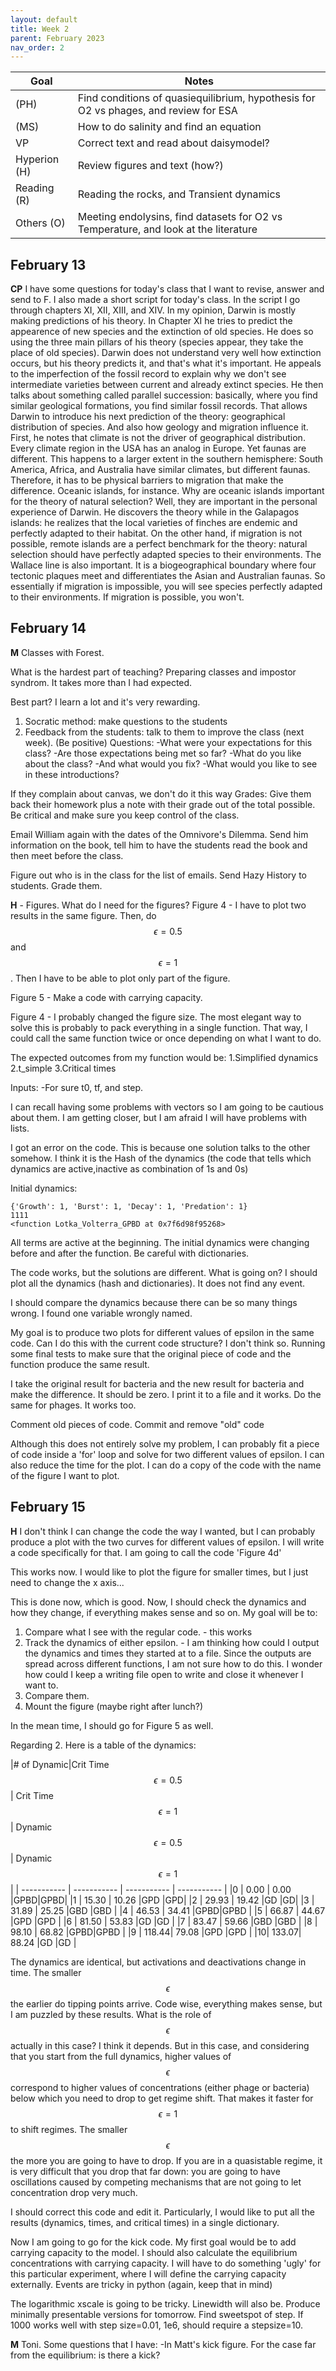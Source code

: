 ```yaml
---
layout: default
title: Week 2
parent: February 2023
nav_order: 2
---
```



| Goal | Notes |  
| ----------- | ----------- |
|(PH)| Find conditions of quasiequilibrium, hypothesis for O2 vs phages, and review for ESA| 
|(MS)| How to do salinity and find an equation |        
|VP| Correct text and read about daisymodel?|
|Hyperion (H)| Review figures and text (how?) |
|Reading (R)| Reading the rocks, and Transient dynamics|
|Others (O)| Meeting endolysins, find datasets for O2 vs Temperature, and look at the literature |



## February 13

**CP** I have some questions for today's class that I want to revise, answer and send to F. I also made a short script for today's class. In the script I go through chapters XI, XII, XIII, and XIV.
In my opinion, Darwin is mostly making predictions of his theory. In Chapter XI he tries to predict the appearence of new species and the extinction of old species. He does so using the three main pillars of his theory (species appear, they take the place of old species). Darwin does not understand very well how extinction occurs, but his theory predicts it, and that's what it's important.
He appeals to the imperfection of the fossil record to explain why we don't see intermediate varieties between current and already extinct species.
He then talks about something called parallel succession: basically, where you find similar geological formations, you find similar fossil records.
That allows Darwin to introduce his next prediction of the theory: geographical distribution of species. And also how geology and migration influence it.
First, he notes that climate is not the driver of geographical distribution. Every climate region in the USA has an analog in Europe. Yet faunas are different. This happens to a larger extent in the southern hemisphere: South America, Africa, and Australia have similar climates, but different faunas. Therefore, it has to be physical barriers to migration that make the difference. Oceanic islands, for instance. Why are oceanic islands important for the theory of natural selection? Well, they are important in the personal experience of Darwin. He discovers the theory while in the Galapagos islands: he realizes that the local varieties of finches are endemic and perfectly adapted to their habitat. On the other hand, if migration is not possible, remote islands are a perfect benchmark for the theory: natural selection should have perfectly adapted species to their environments.
The Wallace line is also important. It is a biogeographical boundary where four tectonic plaques meet and differentiates the Asian and Australian faunas.
So essentially if migration is impossible, you will see species perfectly adapted to their environments. If migration is possible, you won't.

## February 14

**M** Classes with Forest.

What is the hardest part of teaching? Preparing classes and impostor syndrom. It takes more than I had expected.

Best part? I learn a lot and it's very rewarding.

1. Socratic method: make questions to the students
2. Feedback from the students: talk to them to improve the class (next week). (Be positive) Questions:
   -What were your expectations for this class?
   -Are those expectations being met so far?
   -What do you like about the class?
   -And what would you fix?
   -What would you like to see in these introductions?

If they complain about canvas, we don't do it this way
Grades:
Give them back their homework plus a note with their grade out of the total possible.
Be critical and make sure you keep control of the class.

Email William again with the dates of the Omnivore's Dilemma. Send him information on the book, tell him to have the students read the book and then meet before the class.

Figure out who is in the class for the list of emails.
Send Hazy History to students.
Grade them.

**H** - Figures. What do I need for the figures?
Figure 4 - I have to plot two results in the same figure.
Then, do $$\epsilon=0.5$$ and $$\epsilon=1$$.
Then I have to be able to plot only part of the figure.

Figure 5 - Make a code with carrying capacity.

Figure 4 - I probably changed the figure size.
The most elegant way to solve this is probably to pack everything in a single function. That way, I could call the same function twice or once depending on what I want to do.

The expected outcomes from my function would be:
1.Simplified dynamics
2.t_simple
3.Critical times

Inputs:
-For sure t0, tf, and step.

I can recall having some problems with vectors so I am going to be cautious about them. I am getting closer, but I am afraid I will have problems with lists.

I got an error on the code. This is because one solution talks to the other somehow. I think it is the Hash of the dynamics (the code that tells which dynamics are active,inactive as combination of 1s and 0s)

Initial dynamics:

	{'Growth': 1, 'Burst': 1, 'Decay': 1, 'Predation': 1}
	1111	
	<function Lotka_Volterra_GPBD at 0x7f6d98f95268>

All terms are active at the beginning.
The initial dynamics were changing before and after the function. Be careful with dictionaries.

The code works, but the solutions are different. What is going on? I should plot all the dynamics (hash and dictionaries). It does not find any event.

I should compare the dynamics because there can be so many things wrong. I found one variable wrongly named.

My goal is to produce two plots for different values of epsilon in the same code. Can I do this with the current code structure? I don't think so.
Running some final tests to make sure that the original piece of code and the function produce the same result.

I take the original result for bacteria and the new result for bacteria and make the difference. It should be zero. I print it to a file and it works.
Do the same for phages. It works too.

Comment old pieces of code.
Commit and remove "old" code

Although this does not entirely solve my problem, I can probably fit a piece of code inside a 'for' loop and solve for two different values of epsilon. I can also reduce the time for the plot. I can do a copy of the code with the name of the figure I want to plot.

## February 15

**H** I don't think I can change the code the way I wanted, but I can probably produce a plot with the two curves for different values of epsilon. I will write a code specifically for that. I am going to call the code 'Figure 4d'

This works now. I would like to plot the figure for smaller times, but I just need to change the x axis...

This is done now, which is good. Now, I should check the dynamics and how they change, if everything makes sense and so on. My goal will be to:
1. Compare what I see with the regular code. - this works
2. Track the dynamics of either epsilon. - I am thinking how could I output the dynamics and times they started at to a file. Since the outputs are spread across different functions, I am not sure how to do this. I wonder how could I keep a writing file open to write and close it whenever I want to.
3. Compare them.
4. Mount the figure (maybe right after lunch?)

In the mean time, I should go for Figure 5 as well.


Regarding 2. Here is a table of the dynamics:

|# of Dynamic|Crit Time $$\epsilon=0.5$$| Crit Time $$\epsilon=1$$| Dynamic $$\epsilon=0.5$$| Dynamic $$\epsilon=1$$     |
| ----------- | ----------- | ----------- | ----------- |
|0 | 0.00  | 0.00 |GPBD|GPBD|
|1 | 15.30 | 10.26 |GPD |GPD|
|2 | 29.93 | 19.42 |GD  |GD|
|3 | 31.89 | 25.25 |GBD |GBD |
|4 | 46.53 | 34.41 |GPBD|GPBD |
|5 | 66.87 | 44.67 |GPD |GPD |
|6 | 81.50 | 53.83 |GD  |GD |
|7 | 83.47 | 59.66 |GBD |GBD |
|8 | 98.10 | 68.82 |GPBD|GPBD |
|9 | 118.44| 79.08 |GPD |GPD |
|10| 133.07| 88.24 |GD  |GD |

The dynamics are identical, but activations and deactivations change in time. The smaller $$\epsilon$$ the earlier do tipping points arrive. Code wise, everything makes sense, but I am puzzled by these results. What is the role of $$\epsilon$$ actually in this case? I think it depends. But in this case, and considering that you start from the full dynamics, higher values of $$\epsilon$$ correspond to higher values of concentrations (either phage or bacteria) below which you need to drop to get regime shift. That makes it faster for $$\epsilon=1$$ to shift regimes. The smaller $$\epsilon$$ the more you are going to have to drop. If you are in a quasistable regime, it is very difficult that you drop that far down: you are going to have oscillations caused by competing mechanisms that are not going to let concentration drop very much.

I should correct this code and edit it. Particularly, I would like to put all the results (dynamics, times, and critical times) in a single dictionary.

Now I am going to go for the kick code. My first goal would be to add carrying capacity to the model. I should also calculate the equilibrium concentrations with carrying capacity.
I will have to do something 'ugly' for this particular experiment, where I will define the carrying capacity externally.
Events are tricky in python (again, keep that in mind)

The logarithmic xscale is going to be tricky. Linewidth will also be.
Produce minimally presentable versions for tomorrow. Find sweetspot of step. If 1000 works well with step size=0.01, 1e6, should require a stepsize=10.



**M** Toni. Some questions that I have:
-In Matt's kick figure. For the case far from the equilibrium: is there a kick?





